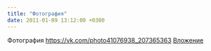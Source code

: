 ```yaml
---
title: "Фотография"
date: 2011-01-09 13:12:00 +0300
---
```


Фотография
<a class="vk-attach" href="https://vk.com/photo41076938_207365363">https://vk.com/photo41076938_207365363</a>
<a class="vk-attach" href="https://vk.com/photo41076938_207365363">Вложение</a>
